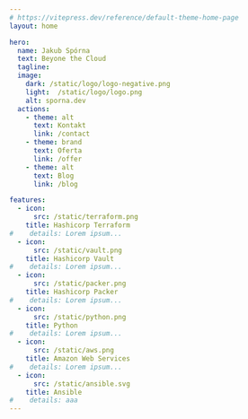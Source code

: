 ```yaml
---
# https://vitepress.dev/reference/default-theme-home-page
layout: home

hero:
  name: Jakub Spórna
  text: Beyone the Cloud
  tagline: 
  image:
    dark: /static/logo/logo-negative.png
    light:  /static/logo/logo.png
    alt: sporna.dev
  actions:
    - theme: alt
      text: Kontakt
      link: /contact
    - theme: brand
      text: Oferta
      link: /offer
    - theme: alt
      text: Blog
      link: /blog

features:
  - icon: 
      src: /static/terraform.png
    title: Hashicorp Terraform
#    details: Lorem ipsum...
  - icon:
      src: /static/vault.png
    title: Hashicorp Vault
#    details: Lorem ipsum...
  - icon:
      src: /static/packer.png
    title: Hashicorp Packer
#    details: Lorem ipsum...
  - icon:
      src: /static/python.png
    title: Python
#    details: Lorem ipsum...
  - icon:
      src: /static/aws.png
    title: Amazon Web Services
#    details: Lorem ipsum...
  - icon:
      src: /static/ansible.svg
    title: Ansible
#    details: aaa
---
```

